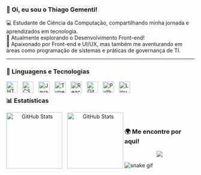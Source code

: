### 👾 Oi, eu sou o Thiago Gementi!
💻 Estudante de Ciência da Computação, compartilhando minha jornada e aprendizados em tecnologia.<br/>
🔧 Atualmente explorando o Desenvolvimento Front-end!<br/>
🎨 Apaixonado por Front-end e UI/UX, mas também me aventurando em áreas como programação de sistemas e práticas de governança de TI.<br/>

---

### 🤖 Linguagens e Tecnologias

<p align="left">
<img 
    align="left" 
    alt="HTML"
    title="HTML" 
    width="30px" 
    style="padding-right: 10px;" 
    src="https://cdn.jsdelivr.net/gh/devicons/devicon@latest/icons/html5/html5-original.svg" 
/>
<img 
    align="left" 
    alt="CSS" 
    title="CSS"
    width="30px" 
    style="padding-right: 10px;" 
    src="https://cdn.jsdelivr.net/gh/devicons/devicon@latest/icons/css3/css3-original.svg" 
/>
<img 
    align="left" 
    alt="JavaScript" 
    title="JavaScript"
    width="30px" 
    style="padding-right: 10px;" 
    src="https://cdn.jsdelivr.net/gh/devicons/devicon@latest/icons/javascript/javascript-original.svg" 
/>
<img 
    align="left" 
    alt="TypeScript"
    title="TypeScript" 
    width="30px" 
    style="padding-right: 10px;" 
    src="https://cdn.jsdelivr.net/gh/devicons/devicon@latest/icons/typescript/typescript-original.svg" 
/>
<img 
    align="left" 
    alt="React"
    title="React" 
    width="30px" 
    style="padding-right: 10px;" 
    src="https://cdn.jsdelivr.net/gh/devicons/devicon@latest/icons/react/react-original.svg" 
/>
<img 
    align="left" 
    alt="Git" 
    title="Git"
    width="30px" 
    style="padding-right: 10px;" 
    src="https://cdn.jsdelivr.net/gh/devicons/devicon@latest/icons/git/git-original.svg" 
/>
<img 
    align="left" 
    alt="Python" 
    title="Python"
    width="30px" 
    style="padding-right: 10px;" 
    src="https://cdn.jsdelivr.net/gh/devicons/devicon@latest/icons/python/python-original.svg" 
/>
<img align="left"
    alt="Linux"
    title="Linux"
    width="30px" style="padding-right: 10px;"
    src="https://cdn.jsdelivr.net/gh/devicons/devicon@latest/icons/linux/linux-original.svg"/>
</p>

</br>

### 📊 Estatísticas

<div align="center">
  <img 
    align="left" 
    alt="GitHub Stats" 
    height="150" 
    style="padding-right: 10px;" 
    src="https://github-readme-stats.vercel.app/api/top-langs/?username=thiagogementii&theme=tokyonight&layout=compact&custom_title=Tecnologias&langs_count=9" 
  />

<img 
      align="left" 
      alt="GitHub Stats" 
      height="150" 
      src="https://github-readme-stats.vercel.app/api?username=thiagogementii&show_icons=true&theme=tokyonight&include_all_commits=true&locale=pt-br" 
  />
</div>

</br>

### 🌍 Me encontre por aqui!  
<div align="center">
  <a href="https://www.linkedin.com/in/thiago-gementi-42a55b284/">
    <img src="https://img.shields.io/badge/-LinkedIn-0A66C2?style=flat&logo=Linkedin" />
  </a>
</div>

![snake gif](https://github.com/your-user-name/your-user-name/blob/output/github-contribution-grid-snake.gif)

